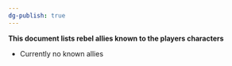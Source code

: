 ```yaml
---
dg-publish: true
---
```

**This document lists rebel allies known to the players characters**
- Currently no known allies